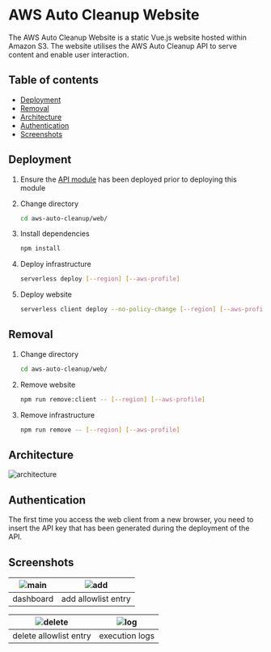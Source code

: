 # AWS Auto Cleanup Website

The AWS Auto Cleanup Website is a static Vue.js website hosted within Amazon S3. The website utilises the AWS Auto Cleanup API to serve content and enable user interaction.

## Table of contents

- [Deployment](#deployment)
- [Removal](#removal)
- [Architecture](#architecture)
- [Authentication](#authentication)
- [Screenshots](#screenshots)

## Deployment

1. Ensure the [API module](../api) has been deployed prior to deploying this module

2. Change directory

   ```bash
   cd aws-auto-cleanup/web/
   ```

3. Install dependencies

   ```bash
   npm install
   ```

4. Deploy infrastructure

   ```bash
   serverless deploy [--region] [--aws-profile]
   ```

5. Deploy website

   ```bash
   serverless client deploy --no-policy-change [--region] [--aws-profile]
   ```

## Removal

1. Change directory

   ```bash
   cd aws-auto-cleanup/web/
   ```

2. Remove website

   ```bash
   npm run remove:client -- [--region] [--aws-profile]
   ```

3. Remove infrastructure

   ```bash
   npm run remove -- [--region] [--aws-profile]
   ```

## Architecture

![architecture](./static/architecture.drawio.svg)

## Authentication

The first time you access the web client from a new browser, you need to insert the API key that has been generated during the deployment of the API.

## Screenshots

| ![main](./static/main.png) | ![add](./static/add.png) |
| :------------------------: | :----------------------: |
|         dashboard          |   add allowlist entry    |

| ![delete](./static/delete.png) | ![log](./static/log.png) |
| :----------------------------: | :----------------------: |
|     delete allowlist entry     |      execution logs      |
